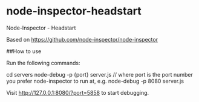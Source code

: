 # node-inspector-headstart
Node-Inspector - Headstart

Based on https://github.com/node-inspector/node-inspector

##How to use

Run the following commands:

cd servers
node-debug -p {port} server.js  // where port is the port number you prefer node-inspector to run at, e.g. node-debug -p 8080 server.js

Visit http://127.0.0.1:8080/?port=5858 to start debugging.


